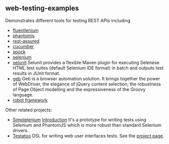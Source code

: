 web-testing-examples
--------------------

Demonstrates different tools for testing REST APIs including

- [fluentlenium](https://github.com/FluentLenium/FluentLenium)
- [phantomjs](http://phantomjs.org/)
- [rest-assured](https://code.google.com/p/rest-assured/)
- [cucumber](http://cukes.info/)
- [spock](http://code.google.com/p/spock)
- [selenium](http://www.seleniumhq.org/)
- [selunit](https://code.google.com/p/selunit/) Selunit provides a flexible Maven plugin for executing Selenese HTML test suites (default Selenium IDE format) in batch and outputs test results in JUnit format. 
- [geb](http://www.gebish.org/) Geb is a browser automation solution. It brings together the power of WebDriver, the elegance of jQuery content selection, the robustness of Page Object modelling and the expressiveness of the Groovy language.
- [robot framework](https://github.com/robotframework/robotframework)



Other related projects:

- [Simplelenium](https://github.com/dgageot/simplelenium) [Introduction](http://blog.javabien.net/2014/04/15/simplelenium-writing-robust-tests-with-selenium/) It's a prototype for writing tests using Selenium and PhantomJS which is more robust than standard Selenium drivers.
- [Testatoo](https://github.com/Ovea/testatoo) DSL for writing web user interfaces tests. See the [project page](https://github.com/Ovea/testatoo).
